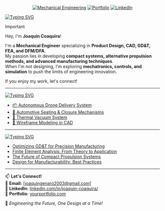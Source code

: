 <p align="center">
  <a href="https://github.com/Joaco3101" title="Mechanical Engineering Projects"><img src="https://img.shields.io/badge/Mechanical_Engineering-0055A4.svg?style=for-the-badge" alt="Mechanical Engineering"></a>
  <a href="https://yourportfolio.com" title="Portfolio"><img src="https://img.shields.io/badge/Portfolio-1d1d1d.svg?style=for-the-badge" alt="Portfolio"></a>
  <a href="https://www.linkedin.com/in/joaquin-coaquira/" title="LinkedIn">
  <img src="https://img.shields.io/badge/LinkedIn-0077B5.svg?style=for-the-badge" alt="LinkedIn">
  </a>
</p>

[![Typing SVG](https://readme-typing-svg.demolab.com?font=IBM+Plex+Mono&weight=500&size=30&duration=6000&pause=1000&color=F7F7F7&width=435&lines=About+Me%3A)](https://git.io/typing-svg)

> [!IMPORTANT]  
> Hey, I'm **Joaquin Coaquira**!  
>
> I'm a **Mechanical Engineer** specializing in **Product Design, CAD, GD&T, FEA, and DFM/DFA**.  
> My passion lies in developing **compact systems, alternative propulsion methods, and advanced manufacturing techniques**.  
> When I'm not designing, I'm exploring **mechatronics, controls, and simulation** to push the limits of engineering innovation.  
>
> If you enjoy my work, let's connect!

---

[![Typing SVG](https://readme-typing-svg.demolab.com?font=IBM+Plex+Mono&weight=500&size=30&duration=6000&pause=1000&color=F7F7F7&width=435&lines=Featured+Projects%3A)](https://git.io/typing-svg)

<!-- PROJECT-LIST:START -->
- [📦 Autonomous Drone Delivery System](https://github.com/Joaco3101/drone-delivery)
- [🚗 Automotive Seating & Closure Mechanisms](https://github.com/Joaco3101/automotive-seating)
- [💨 Thermal Vacuum System](https://github.com/Joaco3101/thermal-vacuum)
- [📐 Wireframe Modeling in CAD](https://github.com/Joaco3101/wireframe-modeling)
<!-- PROJECT-LIST:END -->

---

[![Typing SVG](https://readme-typing-svg.demolab.com?font=IBM+Plex+Mono&weight=500&size=30&duration=6000&pause=1000&color=F7F7F7&width=435&lines=Recent+Technical+Writings%3A)](https://git.io/typing-svg)

<!-- BLOG-POST-LIST:START -->
- [Optimizing GD&T for Precision Manufacturing](https://yourblog.com/gdt-optimization)
- [Finite Element Analysis: From Theory to Application](https://yourblog.com/fea-theory)
- [The Future of Compact Propulsion Systems](https://yourblog.com/compact-propulsion)
- [Design for Manufacturability: Best Practices](https://yourblog.com/dfm-practices)
<!-- BLOG-POST-LIST:END -->

---

📫 **Let's Connect!**  
📧 **Email:** [joaquingenaro2003@gmail.com]  
🔗 **LinkedIn:** [linkedin.com/in/joaquin-coaquira/](#)  
📂 **Portfolio:** [yourportfolio.com](#)  

🚀 *Engineering the Future, One Design at a Time!*  
